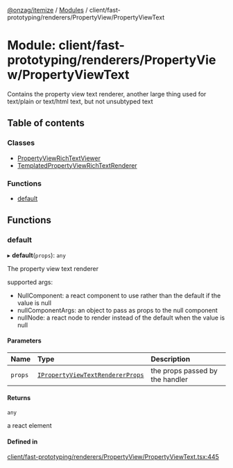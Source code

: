 [@onzag/itemize](../README.md) / [Modules](../modules.md) / client/fast-prototyping/renderers/PropertyView/PropertyViewText

# Module: client/fast-prototyping/renderers/PropertyView/PropertyViewText

Contains the property view text renderer, another large
thing used for text/plain or text/html text, but not unsubtyped
text

## Table of contents

### Classes

- [PropertyViewRichTextViewer](../classes/client_fast_prototyping_renderers_PropertyView_PropertyViewText.PropertyViewRichTextViewer.md)
- [TemplatedPropertyViewRichTextRenderer](../classes/client_fast_prototyping_renderers_PropertyView_PropertyViewText.TemplatedPropertyViewRichTextRenderer.md)

### Functions

- [default](client_fast_prototyping_renderers_PropertyView_PropertyViewText.md#default)

## Functions

### default

▸ **default**(`props`): `any`

The property view text renderer

supported args:
- NullComponent: a react component to use rather than the default if the value is null
- nullComponentArgs: an object to pass as props to the null component
- nullNode: a react node to render instead of the default when the value is null

#### Parameters

| Name | Type | Description |
| :------ | :------ | :------ |
| `props` | [`IPropertyViewTextRendererProps`](../interfaces/client_internal_components_PropertyView_PropertyViewText.IPropertyViewTextRendererProps.md) | the props passed by the handler |

#### Returns

`any`

a react element

#### Defined in

[client/fast-prototyping/renderers/PropertyView/PropertyViewText.tsx:445](https://github.com/onzag/itemize/blob/73e0c39e/client/fast-prototyping/renderers/PropertyView/PropertyViewText.tsx#L445)
